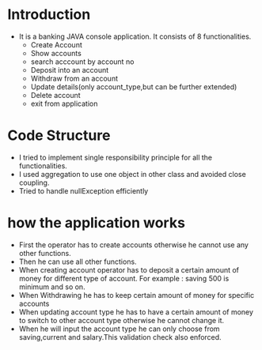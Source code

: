 # Introduction
- It is a banking JAVA console application. It consists of 8 functionalities.
  - Create Account
  - Show accounts
  - search acccount by account no
  - Deposit into an account
  - Withdraw from an account
  - Update details(only account_type,but can be further extended)
  - Delete account
  - exit from application
# Code Structure
- I tried to implement single responsibility principle for all the functionalities.
- I used aggregation to use one object in other class and avoided close coupling.
- Tried to handle nullException efficiently

# how the application works
- First the operator has to create accounts otherwise he cannot use any other functions.
- Then he can use all other functions.
- When creating account operator has to deposit a certain amount of money for different type of account. For example : saving 500 is minimum and so on.
- When Withdrawing he has to keep certain amount of money for specific accounts
- When updating account type he has to have a certain amount of money to switch to other account type otherwise he cannot change it.
- When he will input the account type he can only choose from saving,current and salary.This validation check also enforced.
